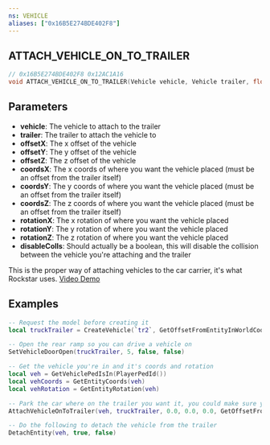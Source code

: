 ```yaml
---
ns: VEHICLE
aliases: ["0x16B5E274BDE402F8"]
---
```

## ATTACH_VEHICLE_ON_TO_TRAILER

```c
// 0x16B5E274BDE402F8 0x12AC1A16
void ATTACH_VEHICLE_ON_TO_TRAILER(Vehicle vehicle, Vehicle trailer, float offsetX, float offsetY, float offsetZ, float coordsX, float coordsY, float coordsZ, float rotationX, float rotationY, float rotationZ, float disableColls);
```

## Parameters
* **vehicle**: The vehicle to attach to the trailer
* **trailer**: The trailer to attach the vehicle to
* **offsetX**: The x offset of the vehicle
* **offsetY**: The y offset of the vehicle
* **offsetZ**: The z offset of the vehicle
* **coordsX**: The x coords of where you want the vehicle placed (must be an offset from the trailer itself)
* **coordsY**: The y coords of where you want the vehicle placed (must be an offset from the trailer itself)
* **coordsZ**: The z coords of where you want the vehicle placed (must be an offset from the trailer itself)
* **rotationX**: The x rotation of where you want the vehicle placed
* **rotationY**: The y rotation of where you want the vehicle placed
* **rotationZ**: The z rotation of where you want the vehicle placed
* **disableColls**: Should actually be a boolean, this will disable the collision between the vehicle you're attaching and the trailer

This is the proper way of attaching vehicles to the car carrier, it's what Rockstar uses. [Video Demo](https://www.youtube.com/watch?v=2lVEIzf7bgo)

## Examples
```lua
-- Request the model before creating it
local truckTrailer = CreateVehicle(`tr2`, GetOffsetFromEntityInWorldCoords(PlayerPedId(), 0.0, 8.0, 0.0), true)

-- Open the rear ramp so you can drive a vehicle on
SetVehicleDoorOpen(truckTrailer, 5, false, false)

-- Get the vehicle you're in and it's coords and rotation
local veh = GetVehiclePedIsIn(PlayerPedId())
local vehCoords = GetEntityCoords(veh)
local vehRotation = GetEntityRotation(veh)

-- Park the car where on the trailer you want it, you could make sure your vehicle is touching the trailer first using "IsEntityTouchingEntity"
AttachVehicleOnToTrailer(veh, truckTrailer, 0.0, 0.0, 0.0, GetOffsetFromEntityGivenWorldCoords(truckTrailer, vehCoords), vehRotation, false)

-- Do the following to detach the vehicle from the trailer
DetachEntity(veh, true, false)
```